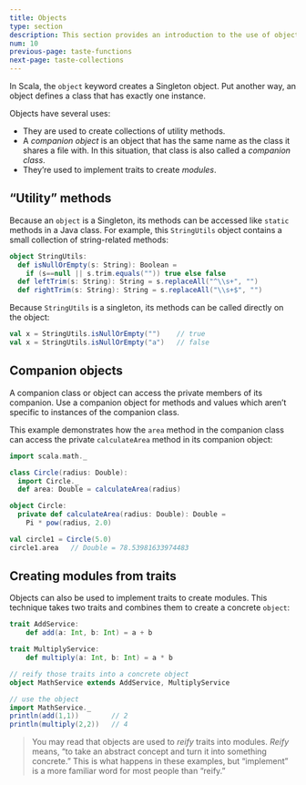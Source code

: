 ```yaml
---
title: Objects
type: section
description: This section provides an introduction to the use of objects in Scala 3.
num: 10
previous-page: taste-functions
next-page: taste-collections
---
```



In Scala, the `object` keyword creates a Singleton object. Put another way, an object defines a class that has exactly one instance.

Objects have several uses:

- They are used to create collections of utility methods.
- A _companion object_ is an object that has the same name as the class it shares a file with. In this situation, that class is also called a _companion class_.
- They’re used to implement traits to create _modules_.



## “Utility” methods

Because an `object` is a Singleton, its methods can be accessed like `static` methods in a Java class. For example, this `StringUtils` object contains a small collection of string-related methods:

```scala
object StringUtils:
  def isNullOrEmpty(s: String): Boolean =
    if (s==null || s.trim.equals("")) true else false
  def leftTrim(s: String): String = s.replaceAll("^\\s+", "")
  def rightTrim(s: String): String = s.replaceAll("\\s+$", "")
```

Because `StringUtils` is a singleton, its methods can be called directly on the object:

```scala
val x = StringUtils.isNullOrEmpty("")    // true
val x = StringUtils.isNullOrEmpty("a")   // false
```


## Companion objects

A companion class or object can access the private members of its companion. Use a companion object for methods and values which aren’t specific to instances of the companion class.

This example demonstrates how the `area` method in the companion class can access the private `calculateArea` method in its companion object:

```scala
import scala.math._

class Circle(radius: Double):
  import Circle._
  def area: Double = calculateArea(radius)

object Circle:
  private def calculateArea(radius: Double): Double =
    Pi * pow(radius, 2.0)

val circle1 = Circle(5.0)
circle1.area   // Double = 78.53981633974483
```


## Creating modules from traits

Objects can also be used to implement traits to create modules. This technique takes two traits and combines them to create a concrete `object`:

```scala
trait AddService:
    def add(a: Int, b: Int) = a + b

trait MultiplyService:
    def multiply(a: Int, b: Int) = a * b

// reify those traits into a concrete object
object MathService extends AddService, MultiplyService

// use the object
import MathService._
println(add(1,1))        // 2
println(multiply(2,2))   // 4
```

>You may read that objects are used to *reify* traits into modules. *Reify* means, “to take an abstract concept and turn it into something concrete.” This is what happens in these examples, but “implement” is a more familiar word for most people than “reify.”



